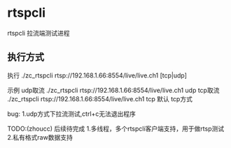 # rtspcli
rtspcli 拉流端测试进程

## 执行方式
执行
./zc_rtspcli rtsp://192.168.1.66:8554/live/live.ch1 [tcp|udp]

示例
udp取流
./zc_rtspcli rtsp://192.168.1.66:8554/live/live.ch1 udp
tcp取流
./zc_rtspcli rtsp://192.168.1.66:8554/live/live.ch1 tcp
默认 tcp方式

bug:
1.udp方式下拉流测试,ctrl+c无法退出程序

TODO:(zhoucc)
后续待完成
1.多线程，多个rtspcli客户端支持，用于做rtsp测试
2.私有格式raw数据支持
